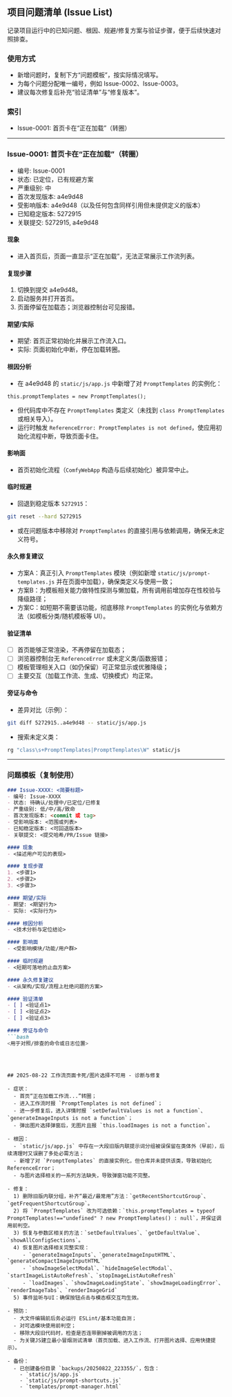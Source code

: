 ## 项目问题清单 (Issue List)

记录项目运行中的已知问题、根因、规避/修复方案与验证步骤，便于后续快速对照排查。

### 使用方式
- 新增问题时，复制下方“问题模板”，按实际情况填写。
- 为每个问题分配唯一编号，例如 Issue-0002、Issue-0003。
- 建议每次修复后补充“验证清单”与“修复版本”。

### 索引
- Issue-0001: 首页卡在“正在加载”（转圈）

---

### Issue-0001: 首页卡在“正在加载”（转圈）
- 编号: Issue-0001
- 状态: 已定位，已有规避方案
- 严重级别: 中
- 首次发现版本: a4e9d48
- 受影响版本: a4e9d48（以及任何包含同样引用但未提供定义的版本）
- 已知稳定版本: 5272915
- 关联提交: 5272915, a4e9d48

#### 现象
- 进入首页后，页面一直显示“正在加载”，无法正常展示工作流列表。

#### 复现步骤
1. 切换到提交 a4e9d48。
2. 启动服务并打开首页。
3. 页面停留在加载态；浏览器控制台可见报错。

#### 期望/实际
- 期望: 首页正常初始化并展示工作流入口。
- 实际: 页面初始化中断，停在加载转圈。

#### 根因分析
- 在 a4e9d48 的 `static/js/app.js` 中新增了对 `PromptTemplates` 的实例化：

```text
this.promptTemplates = new PromptTemplates();
```

- 但代码库中不存在 `PromptTemplates` 类定义（未找到 `class PromptTemplates` 或相关导入）。
- 运行时触发 `ReferenceError: PromptTemplates is not defined`，使应用初始化流程中断，导致页面卡住。

#### 影响面
- 首页初始化流程（`ComfyWebApp` 构造与后续初始化）被异常中止。

#### 临时规避
- 回退到稳定版本 `5272915`：

```bash
git reset --hard 5272915
```

- 或在问题版本中移除对 `PromptTemplates` 的直接引用与依赖调用，确保无未定义符号。

#### 永久修复建议
- 方案A：真正引入 `PromptTemplates` 模块（例如新增 `static/js/prompt-templates.js` 并在页面中加载），确保类定义与使用一致；
- 方案B：为模板相关能力做特性探测与懒加载，所有调用前增加存在性校验与降级路径；
- 方案C：如短期不需要该功能，彻底移除 `PromptTemplates` 的实例化与依赖方法（如模板分类/随机模板等 UI）。

#### 验证清单
- [ ] 首页能够正常渲染，不再停留在加载态；
- [ ] 浏览器控制台无 `ReferenceError` 或未定义类/函数报错；
- [ ] 模板管理相关入口（如仍保留）可正常显示或优雅降级；
- [ ] 主要交互（加载工作流、生成、切换模式）均正常。

#### 旁证与命令
- 差异对比（示例）：

```bash
git diff 5272915..a4e9d48 -- static/js/app.js
```

- 搜索未定义类：

```bash
rg "class\s+PromptTemplates|PromptTemplates\W" static/js
```

---

### 问题模板（复制使用）

```markdown
### Issue-XXXX: <简要标题>
- 编号: Issue-XXXX
- 状态: 待确认/处理中/已定位/已修复
- 严重级别: 低/中/高/致命
- 首次发现版本: <commit 或 tag>
- 受影响版本: <范围或列表>
- 已知稳定版本: <可回退版本>
- 关联提交: <提交哈希/PR/Issue 链接>

#### 现象
- <描述用户可见的表现>

#### 复现步骤
1. <步骤1>
2. <步骤2>
3. <步骤3>

#### 期望/实际
- 期望: <期望行为>
- 实际: <实际行为>

#### 根因分析
- <技术分析与定位结论>

#### 影响面
- <受影响模块/功能/用户群>

#### 临时规避
- <短期可落地的止血方案>

#### 永久修复建议
- <从架构/实现/流程上杜绝问题的方案>

#### 验证清单
- [ ] <验证点1>
- [ ] <验证点2>
- [ ] <验证点3>

#### 旁证与命令
```bash
<用于对照/排查的命令或日志位置>
```
```



## 2025-08-22 工作流页面卡死/图片选择不可用 - 诊断与修复

- 症状：
  - 首页“正在加载工作流...”转圈；
  - 进入工作流时报 `PromptTemplates is not defined`；
  - 进一步修复后，进入详情时报 `setDefaultValues is not a function`、`generateImageInputs is not a function`；
  - 弹出图片选择弹窗后，无图片且报 `this.loadImages is not a function`。

- 根因：
  - `static/js/app.js` 中存在一大段旧版内联提示词分组被误保留在类体外（早前），后续清理时又误删了多处必需方法；
  - 新增了对 `PromptTemplates` 的直接实例化，但仓库并未提供该类，导致初始化 ReferenceError；
  - 与图片选择相关的一系列方法缺失，导致弹窗功能不完整。

- 修复：
  1) 删除旧版内联分组，补齐“最近/最常用”方法：`getRecentShortcutGroup`、`getFrequentShortcutGroup`。
  2) 将 `PromptTemplates` 改为可选依赖：`this.promptTemplates = typeof PromptTemplates!=="undefined" ? new PromptTemplates() : null`，并保证调用前判空。
  3) 恢复与参数区相关的方法：`setDefaultValues`、`getDefaultValue`、`showAllConfigSections`。
  4) 恢复图片选择相关完整实现：
     - `generateImageInputs`、`generateImageInputHTML`、`generateCompactImageInputHTML`
     - `showImageSelectModal`、`hideImageSelectModal`、`startImageListAutoRefresh`、`stopImageListAutoRefresh`
     - `loadImages`、`showImageLoadingState`、`showImageLoadingError`、`renderImageTabs`、`renderImageGrid`
  5) 事件监听与UI：确保按钮点击与模态框交互均生效。

- 预防：
  - 大文件编辑前后务必运行 ESLint/基本功能自测；
  - 对可选模块使用前判空；
  - 移除大段旧代码时，检查是否连带删掉被调用的方法；
  - 为关键JS建立最小冒烟测试清单（首页加载、进入工作流、打开图片选择、应用快捷提示）。

- 备份：
  - 已创建备份目录 `backups/20250822_223355/`，包含：
    - `static/js/app.js`
    - `static/js/prompt-shortcuts.js`
    - `templates/prompt-manager.html`

